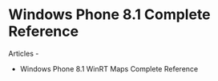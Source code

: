# Windows Phone 8.1 Complete Reference
Articles -
* Windows Phone 8.1 WinRT Maps Complete Reference
